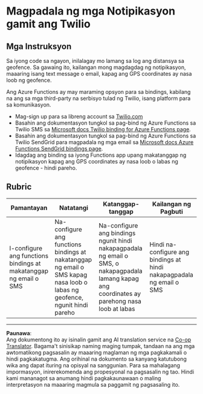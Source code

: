 <!--
CO_OP_TRANSLATOR_METADATA:
{
  "original_hash": "5cb65a6ec4387ed177e145347e8e308e",
  "translation_date": "2025-08-27T23:39:00+00:00",
  "source_file": "3-transport/lessons/4-geofences/assignment.md",
  "language_code": "tl"
}
-->
# Magpadala ng mga Notipikasyon gamit ang Twilio

## Mga Instruksyon

Sa iyong code sa ngayon, inilalagay mo lamang sa log ang distansya sa geofence. Sa gawaing ito, kailangan mong magdagdag ng notipikasyon, maaaring isang text message o email, kapag ang GPS coordinates ay nasa loob ng geofence.

Ang Azure Functions ay may maraming opsyon para sa bindings, kabilang na ang sa mga third-party na serbisyo tulad ng Twilio, isang platform para sa komunikasyon.

* Mag-sign up para sa libreng account sa [Twilio.com](https://www.twilio.com)
* Basahin ang dokumentasyon tungkol sa pag-bind ng Azure Functions sa Twilio SMS sa [Microsoft docs Twilio binding for Azure Functions page](https://docs.microsoft.com/azure/azure-functions/functions-bindings-twilio?WT.mc_id=academic-17441-jabenn&tabs=python).
* Basahin ang dokumentasyon tungkol sa pag-bind ng Azure Functions sa Twilio SendGrid para magpadala ng mga email sa [Microsoft docs Azure Functions SendGrid bindings page](https://docs.microsoft.com/azure/azure-functions/functions-bindings-sendgrid?WT.mc_id=academic-17441-jabenn&tabs=python).
* Idagdag ang binding sa iyong Functions app upang makatanggap ng notipikasyon kapag ang GPS coordinates ay nasa loob o labas ng geofence - hindi pareho.

## Rubric

| Pamantayan | Natatangi | Katanggap-tanggap | Kailangan ng Pagbuti |
| ---------- | --------- | ----------------- | -------------------- |
| I-configure ang functions bindings at makatanggap ng email o SMS | Na-configure ang functions bindings at nakatanggap ng email o SMS kapag nasa loob o labas ng geofence, ngunit hindi pareho | Na-configure ang bindings ngunit hindi nakapagpadala ng email o SMS, o nakapagpadala lamang kapag ang coordinates ay parehong nasa loob at labas | Hindi na-configure ang bindings at hindi nakapagpadala ng email o SMS |

---

**Paunawa**:  
Ang dokumentong ito ay isinalin gamit ang AI translation service na [Co-op Translator](https://github.com/Azure/co-op-translator). Bagama't sinisikap naming maging tumpak, tandaan na ang mga awtomatikong pagsasalin ay maaaring maglaman ng mga pagkakamali o hindi pagkakatugma. Ang orihinal na dokumento sa kanyang katutubong wika ang dapat ituring na opisyal na sanggunian. Para sa mahalagang impormasyon, inirerekomenda ang propesyonal na pagsasalin ng tao. Hindi kami mananagot sa anumang hindi pagkakaunawaan o maling interpretasyon na maaaring magmula sa paggamit ng pagsasaling ito.